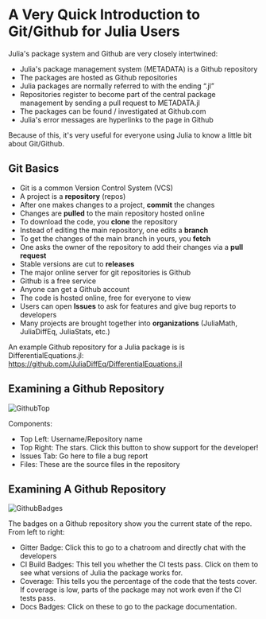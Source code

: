 
# A Very Quick Introduction to Git/Github for Julia Users

Julia's package system and Github are very closely intertwined:

- Julia's package management system (METADATA) is a Github repository
- The packages are hosted as Github repositories
- Julia packages are normally referred to with the ending “.jl”
- Repositories register to become part of the central package management by sending a pull request to METADATA.jl
- The packages can be found / investigated at Github.com
- Julia's error messages are hyperlinks to the page in Github

Because of this, it's very useful for everyone using Julia to know a little bit about Git/Github.

## Git Basics

- Git is a common Version Control System (VCS)
- A project is a **repository** (repos)
- After one makes changes to a project, **commit** the changes
- Changes are **pulled** to the main repository hosted online
- To download the code, you **clone** the repository
- Instead of editing the main repository, one edits a **branch**
- To get the changes of the main branch in yours, you **fetch**
- One asks the owner of the repository to add their changes via a **pull request**
- Stable versions are cut to **releases**
- The major online server for git repositories is Github
- Github is a free service
- Anyone can get a Github account
- The code is hosted online, free for everyone to view
- Users can open **Issues** to ask for features and give bug reports to developers
- Many projects are brought together into **organizations** (JuliaMath, JuliaDiffEq, JuliaStats, etc.) 

An example Github repository for a Julia package is is DifferentialEquations.jl: https://github.com/JuliaDiffEq/DifferentialEquations.jl

## Examining a Github Repository

![GithubTop](https://github.com/ChrisRackauckas/JupyterSite/raw/master/assets/GithubTop.PNG "Top of a Github Repository")

Components:

- Top Left: Username/Repository name
- Top Right: The stars. Click this button to show support for the developer!
- Issues Tab: Go here to file a bug report
- Files: These are the source files in the repository


## Examining A Github Repository

![GithubBadges](https://github.com/ChrisRackauckas/JupyterSite/raw/master/assets/GithubBadges.PNG "Badges of a Github Repository")

The badges on a Github repository show you the current state of the repo. From left to right:

- Gitter Badge: Click this to go to a chatroom and directly chat with the developers
- CI Build Badges: This tell you whether the CI tests pass. Click on them to see what versions of Julia the package works for.
- Coverage: This tells you the percentage of the code that the tests cover. If coverage is low, parts of the package may not work even if the CI tests pass.
- Docs Badges: Click on these to go to the package documentation.
